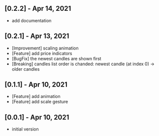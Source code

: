 ## [0.2.2] - Apr 14, 2021

* add documentation

## [0.2.1] - Apr 13, 2021

* [Improvement] scaling animation
* [Feature] add price indicators
* [BugFix] the newest candles are shown first
* [Breaking] candles list order is chanded: newest candle (at index 0) -> older candles

## [0.1.1] - Apr 10, 2021

* [Feature] add animation
* [Feature] add scale gesture

## [0.0.1] - Apr 10, 2021

* initial version
